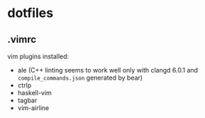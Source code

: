 # dotfiles

## .vimrc

vim plugins installed:

- ale (C++ linting seems to work well only with clangd 6.0.1 and `compile_commands.json` generated by bear)
- ctrlp
- haskell-vim
- tagbar
- vim-airline
